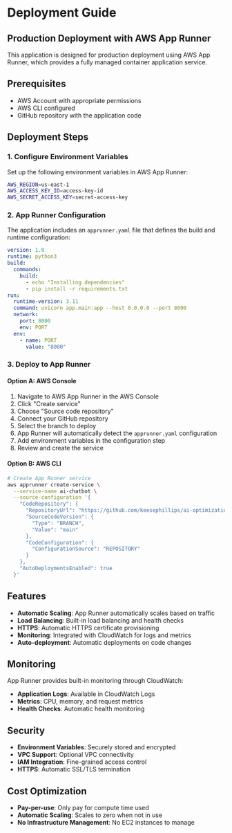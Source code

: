 # Deployment Guide

## Production Deployment with AWS App Runner

This application is designed for production deployment using AWS App Runner, which provides a fully managed container application service.

## Prerequisites

- AWS Account with appropriate permissions
- AWS CLI configured
- GitHub repository with the application code

## Deployment Steps

### 1. Configure Environment Variables

Set up the following environment variables in AWS App Runner:

```bash
AWS_REGION=us-east-1
AWS_ACCESS_KEY_ID=access-key-id
AWS_SECRET_ACCESS_KEY=secret-access-key
```

### 2. App Runner Configuration

The application includes an `apprunner.yaml` file that defines the build and runtime configuration:

```yaml
version: 1.0
runtime: python3
build:
  commands:
    build:
      - echo "Installing dependencies"
      - pip install -r requirements.txt
run:
  runtime-version: 3.11
  command: uvicorn app.main:app --host 0.0.0.0 --port 8000
  network:
    port: 8000
    env: PORT
  env:
    - name: PORT
      value: "8000"
```

### 3. Deploy to App Runner

#### Option A: AWS Console
1. Navigate to AWS App Runner in the AWS Console
2. Click "Create service"
3. Choose "Source code repository"
4. Connect your GitHub repository
5. Select the branch to deploy
6. App Runner will automatically detect the `apprunner.yaml` configuration
7. Add environment variables in the configuration step
8. Review and create the service

#### Option B: AWS CLI
```bash
# Create App Runner service
aws apprunner create-service \
  --service-name ai-chatbot \
  --source-configuration '{
    "CodeRepository": {
      "RepositoryUrl": "https://github.com/keesephillips/ai-optimization",
      "SourceCodeVersion": {
        "Type": "BRANCH",
        "Value": "main"
      },
      "CodeConfiguration": {
        "ConfigurationSource": "REPOSITORY"
      }
    },
    "AutoDeploymentsEnabled": true
  }'
```

## Features

- **Automatic Scaling**: App Runner automatically scales based on traffic
- **Load Balancing**: Built-in load balancing and health checks
- **HTTPS**: Automatic HTTPS certificate provisioning
- **Monitoring**: Integrated with CloudWatch for logs and metrics
- **Auto-deployment**: Automatic deployments on code changes

## Monitoring

App Runner provides built-in monitoring through CloudWatch:

- **Application Logs**: Available in CloudWatch Logs
- **Metrics**: CPU, memory, and request metrics
- **Health Checks**: Automatic health monitoring

## Security

- **Environment Variables**: Securely stored and encrypted
- **VPC Support**: Optional VPC connectivity
- **IAM Integration**: Fine-grained access control
- **HTTPS**: Automatic SSL/TLS termination

## Cost Optimization

- **Pay-per-use**: Only pay for compute time used
- **Automatic Scaling**: Scales to zero when not in use
- **No Infrastructure Management**: No EC2 instances to manage